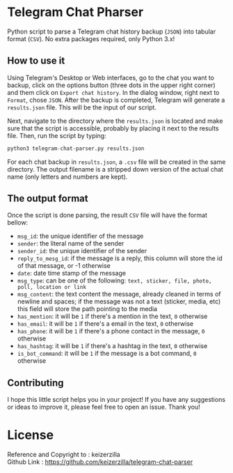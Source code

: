 
# Telegram Chat Pharser 

Python script to parse a Telegram chat history backup (`JSON`) into tabular format (`CSV`). No extra packages required, only Python 3.x!

## How to use it

Using Telegram's Desktop or Web interfaces, go to the chat you want to backup, click on the options button (three dots in the upper right corner) and them click on `Export chat history`. In the dialog window, right next to `Format`, chose `JSON`. After the backup is completed, Telegram will generate a `results.json` file. This will be the input of our script.

Next, navigate to the directory where the `results.json` is located and make sure that the script is accessible, probably by placing it next to the results file. Then, run the script by typing:

```python
python3 telegram-chat-parser.py results.json
```

For each chat backup in `results.json`, a `.csv` file will be created in the same directory. The output filename is a stripped down version of the actual chat name (only letters and numbers are kept).

## The output format

Once the script is done parsing, the result `CSV` file will have the format bellow:

 - `msg_id`: the unique identifier of the message
 - `sender`: the literal name of the sender
 - `sender_id`: the unique identifier of the sender
 - `reply_to_mesg_id`: if the message is a reply, this column will store the id of that message, or -1 otherwise
 - `date`: date time stamp of the message
 - `msg_type`:  can be one of the following: `text, sticker, file, photo, poll, location or link`
 - `msg_content`: the text content the message, already cleaned in terms of newline and spaces; if the message was not a text (sticker, media, etc) this field will store the path pointing to the media
 - `has_mention`: it will be `1` if there's a mention in the text, `0` otherwise
 - `has_email`: it will be `1` if there's a email in the text, `0` otherwise
 - `has_phone`: it will be `1` if there's a phone contact in the message, `0` otherwise
 - `has_hashtag`: it will be `1` if there's a hashtag in the text, `0` otherwise
 - `is_bot_command`: it will be `1` if the message is a bot command, `0` otherwise

## Contributing

I hope this little script helps you in your project! If you have any suggestions or ideas to improve it, please feel free to open an issue. Thank you!

# License 
Reference and Copyright to : keizerzilla <br>
Github Link : https://github.com/keizerzilla/telegram-chat-parser

